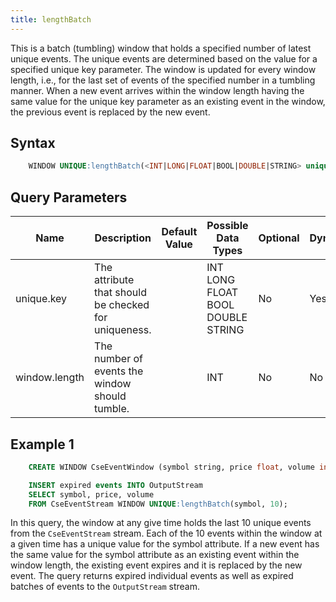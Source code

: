 ```yaml
---
title: lengthBatch
---
```


This is a batch (tumbling) window that holds a specified number of latest unique events. The unique events are determined based on the value for a specified unique key parameter. The window is updated for every window length, i.e., for the last set of events of the specified number in a tumbling manner. When a new event arrives within the window length having the same value for the unique key parameter as an existing event in the window, the previous event is replaced by the new event.

## Syntax

```sql
    WINDOW UNIQUE:lengthBatch(<INT|LONG|FLOAT|BOOL|DOUBLE|STRING> unique.key, <INT> window.length)
```

## Query Parameters

| Name          | Description           | Default Value | Possible Data Types               | Optional | Dynamic |
|---------------|-----------------------|---------------|-----------------------------------|----------|---------|
| unique.key  | The attribute that should be checked for uniqueness. |      | INT LONG FLOAT BOOL DOUBLE STRING | No     | Yes   |
| window.length | The number of events the window should tumble.    |          | INT              | No    | No    |

## Example 1

```sql
    CREATE WINDOW CseEventWindow (symbol string, price float, volume int);

    INSERT expired events INTO OutputStream
    SELECT symbol, price, volume
    FROM CseEventStream WINDOW UNIQUE:lengthBatch(symbol, 10);
```

In this query, the window at any give time holds the last 10 unique events from the `CseEventStream` stream. Each of the 10 events within the window at a given time has a unique value for the symbol attribute. If a new event has the same value for the symbol attribute as an existing event within the window length, the existing event expires and it is replaced by the new event. The query returns expired individual events as well as expired batches of events to the `OutputStream` stream.
